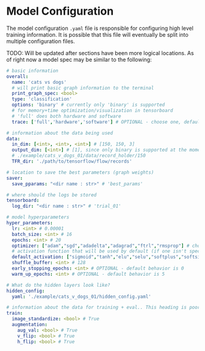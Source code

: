 # Model Configuration

The model configuration `.yaml` file is responsible for configuring high level training information. It is possible that this file will eventually be split into multiple configuration files.

TODO: Will be updated after sections have been more logical locations. As of right now a model spec may be similar to the following:


```yaml
# basic information
overall:
  name: 'cats vs dogs'
  # will print basic graph information to the terminal
  print_graph_spec: <bool>
  type: 'classification'
  options: 'binary' # currently only 'binary' is supported
  # for memory+time optimization/visualization in tensorboard
  # 'full' does both hardware and software
  trace: ['full','hardware','software'] # OPTIONAL - choose one, default behavior is None

# information about the data being used
data:
  in_dim: [<int>, <int>, <int>] # [150, 150, 3]
  output_dim: [<int>] # [1], since only binary is supported at the moment
  # ./example/cats_v_dogs_01/data/record_holder/150
  TFR_dir: './path/to/tensorflow/flow/records'

# location to save the best parameters (graph weights)
saver:
  save_pparams: "<dir name : str>" # 'best_params'

# where should the logs be stored
tensorboard:
  log_dir: "<dir name : str>" # 'trial_01'

# model hyperparameters
hyper_parameters:
  lr: <int> # 0.00001
  batch_size: <int> # 16
  epochs: <int> # 20
  optimizer: ["adam","sgd","adadelta","adagrad","ftrl","rmsprop"] # choose one
  # activation function that will be used by default (if one isn't specified for the layer)
  default_activation: ["sigmoid","tanh","elu","selu","softplus","softsign","relu","relu6"] # choose one
  shuffle_buffer: <int> # 128
  early_stopping_epochs: <int> # OPTIONAL - default behavior is 0
  warm_up_epochs: <int> # OPTIONAL - default behavior is 5

# What do the hidden layers look like?
hidden_config:
  yaml: './example/cats_v_dogs_01/hidden_config.yaml'

# information about the data for training + eval.. This heading is poorly chosen and will likely change
train:
  image_standardize: <bool> # True
  augmentation:
    aug_val: <bool> # True
    v_flip: <bool> # True
    h_flip: <bool> # True
```